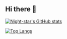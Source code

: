 ## Hi there 👋
[![Night-star's GitHub stats](https://github-readme-stats.vercel.app/api?username=Night-stars-1)](https://github.com/Night-stars-1)

[![Top Langs](https://github-readme-stats.vercel.app/api/top-langs/?username=Night-stars-1)](https://github.com/Night-stars-1)
<!--
**Night-stars-1/Night-stars-1** is a ✨ _special_ ✨ repository because its `README.md` (this file) appears on your GitHub profile.

Here are some ideas to get you started:

- 🔭 I’m currently working on ...
- 🌱 I’m currently learning ...
- 👯 I’m looking to collaborate on ...
- 🤔 I’m looking for help with ...
- 💬 Ask me about ...
- 📫 How to reach me: ...
- 😄 Pronouns: ...
- ⚡ Fun fact: ...
-->
